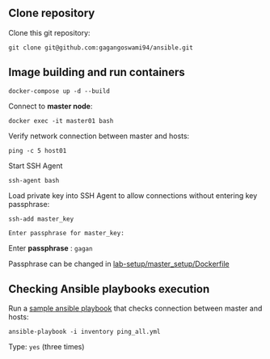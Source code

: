 ## Clone repository

Clone this git repository:

`git clone git@github.com:gagangoswami94/ansible.git`

## Image building and run containers

`docker-compose up -d --build`

Connect to **master node**:

`docker exec -it master01 bash`

Verify network connection between master and hosts:

`ping -c 5 host01`

Start SSH Agent

`ssh-agent bash`

Load private key into SSH Agent to allow connections without entering key passphrase:

`ssh-add master_key`

    Enter passphrase for master_key:

Enter **passphrase** : `gagan`

Passphrase can be changed in [lab-setup/master_setup/Dockerfile](./lab-setup/master_setup/Dockerfile)

## Checking Ansible playbooks execution

Run a [sample ansible playbook](lab-setup/master_setup/sample/ping.yaml) that checks connection between master and hosts:

`ansible-playbook -i inventory ping_all.yml`


Type: `yes` (three times)